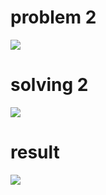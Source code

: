 # problem 2

![](https://i.imgur.com/DJdVN2G.png)

# solving 2

![](https://i.imgur.com/mFVQ7sP.png)

# result

![](https://i.imgur.com/uZTFEMS.png)
